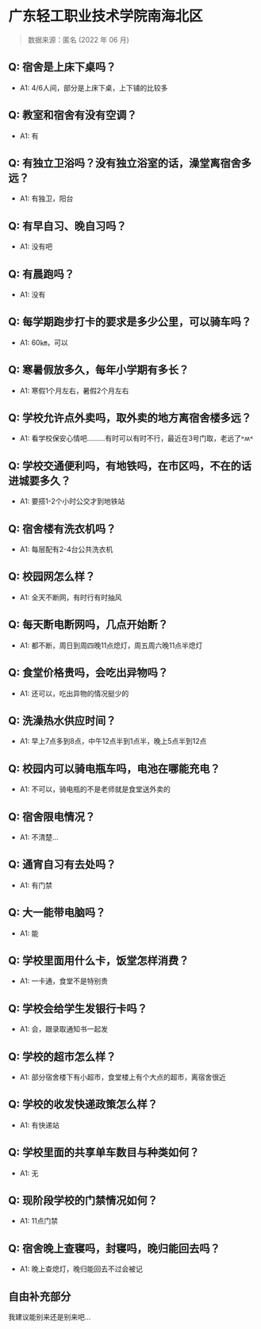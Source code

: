 # 广东轻工职业技术学院南海北区

> 数据来源：匿名 (2022 年 06 月)

## Q: 宿舍是上床下桌吗？

- A1: 4/6人间，部分是上床下桌，上下铺的比较多

## Q: 教室和宿舍有没有空调？

- A1: 有

## Q: 有独立卫浴吗？没有独立浴室的话，澡堂离宿舍多远？

- A1: 有独卫，阳台

## Q: 有早自习、晚自习吗？

- A1: 没有吧

## Q: 有晨跑吗？

- A1: 没有

## Q: 每学期跑步打卡的要求是多少公里，可以骑车吗？

- A1: 60㎞，可以

## Q: 寒暑假放多久，每年小学期有多长？

- A1: 寒假1个月左右，暑假2个月左右

## Q: 学校允许点外卖吗，取外卖的地方离宿舍楼多远？

- A1: 看学校保安心情吧………有时可以有时不行，最近在3号门取，老远了˃ʍ˂

## Q: 学校交通便利吗，有地铁吗，在市区吗，不在的话进城要多久？

- A1: 要搭1-2个小时公交才到地铁站

## Q: 宿舍楼有洗衣机吗？

- A1: 每层配有2-4台公共洗衣机

## Q: 校园网怎么样？

- A1: 全天不断网，有时行有时抽风

## Q: 每天断电断网吗，几点开始断？

- A1: 都不断，周日到周四晚11点熄灯，周五周六晚11点半熄灯

## Q: 食堂价格贵吗，会吃出异物吗？

- A1: 还可以，吃出异物的情况挺少的

## Q: 洗澡热水供应时间？

- A1: 早上7点多到8点，中午12点半到1点半，晚上5点半到12点

## Q: 校园内可以骑电瓶车吗，电池在哪能充电？

- A1: 不可以，骑电瓶的不是老师就是食堂送外卖的

## Q: 宿舍限电情况？

- A1: 不清楚…

## Q: 通宵自习有去处吗？

- A1: 有门禁

## Q: 大一能带电脑吗？

- A1: 能

## Q: 学校里面用什么卡，饭堂怎样消费？

- A1: 一卡通，食堂不是特别贵

## Q: 学校会给学生发银行卡吗？

- A1: 会，跟录取通知书一起发

## Q: 学校的超市怎么样？

- A1: 部分宿舍楼下有小超市，食堂楼上有个大点的超市，离宿舍很近

## Q: 学校的收发快递政策怎么样？

- A1: 有快递站

## Q: 学校里面的共享单车数目与种类如何？

- A1: 无

## Q: 现阶段学校的门禁情况如何？

- A1: 11点门禁

## Q: 宿舍晚上查寝吗，封寝吗，晚归能回去吗？

- A1: 晚上查熄灯，晚归能回去不过会被记

## 自由补充部分

我建议能别来还是别来吧…